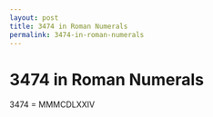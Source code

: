 ```yaml
---
layout: post
title: 3474 in Roman Numerals
permalink: 3474-in-roman-numerals
---
```


# 3474 in Roman Numerals

3474 = MMMCDLXXIV
